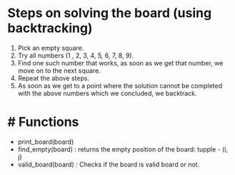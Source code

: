 # Steps on solving the board (using backtracking)
1) Pick an empty square.
2) Try all numbers (1 , 2, 3, 4, 5, 6, 7, 8, 9).
3) Find one such number that works, as soon as we get that number, we move on to the next square.
4) Repeat the above steps.
5) As soon as we get to a point where the solution cannot be completed with the above numbers which we concluded, we backtrack.

# # Functions
- print_board(board)
- find_empty(board) : returns the empty position of the board: tupple - (i, j)
- valid_board(board) : Checks if the board is valid board or not.